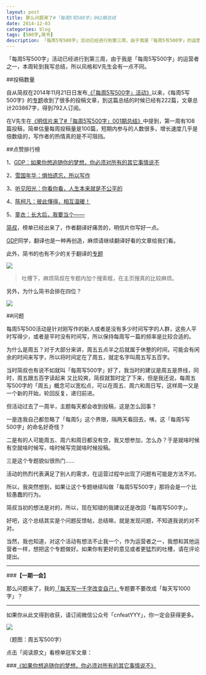 ```yaml
---
layout: post
title: 那么问题来了#「每周5写500字」002期总结
date: 2014-12-03
categories: blog
tags: [500字,简书]
description: 「每周5写500字」活动已经进行到第三周，由于我是「每周5写500字」的运营者之一，本周轮到我写总结，所以风格和V先生会有一点不同。
---
```


「每周5写500字」活动已经进行到第三周，由于我是「每周5写500字」的运营者之一，本周轮到我写总结，所以风格和V先生会有一点不同。

##投稿数量

自从简叔在2014年11月21日日发布[《「每周5写500字」活动》](http://www.jianshu.com/p/196f5e345210)以来，《每周5写500字》的[专题](http://www.jianshu.com/collection/72c6094dbb37)收到了很多的投稿文章，到这篇总结的时候已经有222篇，文章总计203867字，得到792人订阅。

在V先生在[《明信片来了#「每周5写500字」001期总结》](http://www.jianshu.com/p/6044c5f54ca4)中提到，第一周有108篇投稿，简单估量每周投稿量是100篇，短期内参与的人数很多，增长速度几乎是倍数级的，写作者的热情真的是不可阻挡。

##点赞排行榜

1、[GDP：如果你想追随你的梦想，你必须对所有的其它事情说不](http://www.jianshu.com/p/5db01b076feb)

2、[雪国年华：惧怕遗忘，所以写作](http://www.jianshu.com/p/d41cdebed913)

3、[听见阳光：你看你看，人生本来就是不公平的](http://www.jianshu.com/p/f46f2fdc083b)

4、[陈柯凡：彼此懂得，相互温暖！](http://www.jianshu.com/p/f92c6dfafcd0)

5、[童衣：长大后，我要当个——](http://www.jianshu.com/p/1f72af8d20e9)

[简叔](http://www.jianshu.com/users/y3Dbcz/latest_articles)，榜单已经出来了，作者翻译好痛苦的，明信片你写好一点。

[GDP](http://www.jianshu.com/users/2f3ff3185f4a/latest_articles)同学，翻译也是一种再创造，麻烦请继续翻译好看的文章给我们看。

此外，简书的也有不少的关于翻译的[专题](http://www.jianshu.com/search?q=%E7%BF%BB%E8%AF%91&type=collections)

![](http://cnfeat.qiniudn.com/Image-000-12-02-12-49.png)

>吐槽下，麻烦简叔在专题内加个搜索框，在主页搜真的比较麻烦。

另外，为什么简书会排在四位？

![](http://cnfeat.qiniudn.com/Image-000-12-02-12-52.png)

##问题

每周5写500活动是针对刚写作的新人或者是没有多少时间写字的人群，这些人平时写得少，或者是平时没有时间写，所以保持每周写一篇的频率是比较合适的。

为什么是周五？对于大部分来讲，周五五点半之后就属于休整的时间，可能会有闲余的时间来写字，所以将时间定在了周五，就定名字叫周五写五百字。

当时简叔也有说不如就叫「每周写500字」好了，我当时的建议是周五是界线，同时，周五跟五百字读起来 又比较爽，简叔就暂时定了下来，但是我还说，每周五写500字的「周五」概念可以宽松点，可以在周五、周六和周日写，这样周一又是一个新的开始，轮回反复，递归前进。

但活动过去了一周半，主题每天都会收到投稿，这是怎么回事？

一是连我自己都忽略了「每周5」这个界限，隔两天看回去，咦，这「每周5写500字」的命名好奇怪？

二是有的人可能周五、周六和周日都没有空，我又想参加，怎么办？于是就啥时候有空就啥时候写，啥时候写完就啥时候投稿。

三是这个专题貌似很热门……

活动的热烈代表满足了别人的需求，在运营过程中出现了问题有可能是方法不对。

所以，我突然想到，如果让这个专题继续叫做「每周5写500字」那将会是一个比较愚蠢的行为。

简叔当初的想法是对的，所以，现在知错的我建议还是改回「每周写500字」。

好吧，这个总结其实是个问题反馈帖，总结嘛，就是发现问题，不知道我说的对不对。

当然，我也知道，对这个活动有想法不止我一个，作为运营者之一，我想和其他运营者一样，想把这个专题做好。如果你有更好的意见或者更猛烈的吐槽，请在评论提出。


---

###**【一期一会】**

那么问题来了，我的[「每天写一千字改变自己」](http://www.jianshu.com/collection/723de9bac3cd)专题要不要改成「每天写1000字」？


----

如果你从此文得到收获，请订阅微信公众号「cnfeatYYY」，你一定会获得更多。

![](http://cnfeat.qiniudn.com/signitrue-2014-11-15.jpg)

（题图：周五写500字）

点击「阅读原文」看榜单冠军文章：

###[《如果你想追随你的梦想，你必须对所有的其它事情说不》](http://www.jianshu.com/p/5db01b076feb)












